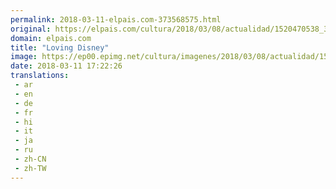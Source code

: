 ```yaml
---
permalink: 2018-03-11-elpais.com-373568575.html
original: https://elpais.com/cultura/2018/03/08/actualidad/1520470538_390292.html#?ref=rss&format=simple&link=link
domain: elpais.com
title: "Loving Disney"
image: https://ep00.epimg.net/cultura/imagenes/2018/03/08/actualidad/1520470538_390292_1520473064_rrss_normal.jpg
date: 2018-03-11 17:22:26
translations: 
 - ar
 - en
 - de
 - fr
 - hi
 - it
 - ja
 - ru
 - zh-CN
 - zh-TW
---
```


